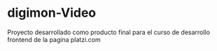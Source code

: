 # digimon-Video
Proyecto desarrollado como producto final para el curso de desarrollo frontend de la pagina platzi.com
